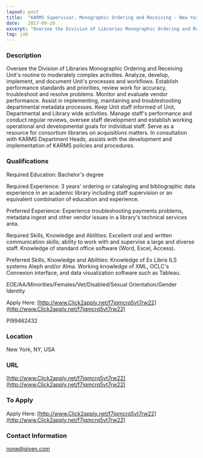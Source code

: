 ```yaml
---
layout: post
title:  "KARMS Supervisor, Monographic Ordering and Receiving - New York University"
date:   2017-09-20
excerpt: "Oversee the Division of Libraries Monographic Ordering and Receiving Unit's routine to moderately complex activities. Analyze, develop, implement, and document Unit's processes and workflows. Establish performance standards and priorities, review work for accuracy, troubleshoot and resolve problems. Monitor and evaluate vendor performance. Assist in implementing, maintaining and troubleshooting departmental metadata..."
tag: job
---
```


### Description   

Oversee the Division of Libraries Monographic Ordering and Receiving Unit's routine to moderately complex activities. Analyze, develop, implement, and document Unit's processes and workflows. Establish performance standards and priorities, review work for accuracy, troubleshoot and resolve problems. Monitor and evaluate vendor performance. Assist in implementing, maintaining and troubleshooting departmental metadata processes. Keep Unit staff informed of Unit, Departmental and Library wide activities. Manage staff's performance and conduct regular reviews, oversee staff development and establish working operational and developmental goals for individual staff. Serve as a resource for consortium libraries on acquisitions matters. In consultation with KARMS Department Heads, assists with the development and implementation of KARMS policies and procedures.







### Qualifications   

Required Education:
Bachelor's degree

Required Experience:
3 years' ordering or cataloging and bibliographic data experience in an academic library including staff supervision or an equivalent combination of education and experience.

Preferred Experience:
Experience troubleshooting payments problems, metadata ingest and other vendor issues in a library's technical services area.

Required Skills, Knowledge and Abilities:
Excellent oral and written communication skills; ability to work with and supervise a large and diverse staff. Knowledge of standard office software (Word, Excel, Access).

Preferred Skills, Knowledge and Abilities:
Knowledge of Ex Libris ILS systems Aleph and/or Alma. Working knowledge of XML, OCLC's Connexion interface, and data visualization software such as Tableau.


EOE/AA/Minorities/Females/Vet/Disabled/Sexual Orientation/Gender Identity

Apply Here: [http://www.Click2apply.net/f7jqmcrq5vt7rw22](http://www.Click2apply.net/f7jqmcrq5vt7rw22)

PI99462432




### Location   

New York, NY, USA


### URL   

[http://www.Click2apply.net/f7jqmcrq5vt7rw22](http://www.Click2apply.net/f7jqmcrq5vt7rw22)

### To Apply   

Apply Here: [http://www.Click2apply.net/f7jqmcrq5vt7rw22](http://www.Click2apply.net/f7jqmcrq5vt7rw22)




### Contact Information   

none@given.com

